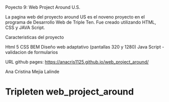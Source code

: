 Poyecto 9: Web Project Around U.S.

La pagina web del proyecto around US es el noveno proyecto en el programa de Desarrollo Web de Triple Ten. Fue creado utilizando HTML, CSS y JAVA Script.

Caracteristicas del proyecto

Html 5
CSS
BEM
Diseño web adaptativo (pantallas 320 y 1280)
Java Script - validacion de formularios


URL github pages: https://anacris1125.github.io/web_project_around/

Ana Cristina Mejia Lalinde

# Tripleten web_project_around
